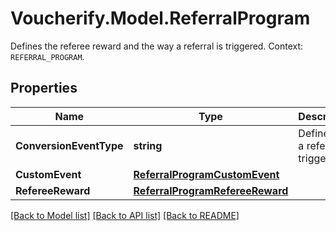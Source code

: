# Voucherify.Model.ReferralProgram
Defines the referee reward and the way a referral is triggered. Context: `REFERRAL_PROGRAM`.

## Properties

Name | Type | Description | Notes
------------ | ------------- | ------------- | -------------
**ConversionEventType** | **string** | Define how a referral is triggered. | [optional] 
**CustomEvent** | [**ReferralProgramCustomEvent**](ReferralProgramCustomEvent.md) |  | [optional] 
**RefereeReward** | [**ReferralProgramRefereeReward**](ReferralProgramRefereeReward.md) |  | [optional] 

[[Back to Model list]](../README.md#documentation-for-models) [[Back to API list]](../README.md#documentation-for-api-endpoints) [[Back to README]](../README.md)


